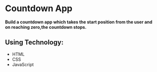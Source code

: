 # Countdown App
      
      
**Build a countdown app which takes the start position from the user and on reaching zero,the countdown stops.**


## Using Technology:

- HTML
- CSS
- JavaScript